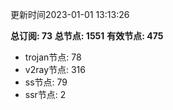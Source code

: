 更新时间2023-01-01 13:13:26

**总订阅: 73**
**总节点: 1551**
**有效节点: 475**
- trojan节点: 78
- v2ray节点: 316
- ss节点: 79
- ssr节点: 2
